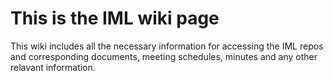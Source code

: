 # This is the IML wiki page

This wiki includes all the necessary information for accessing the IML repos and corresponding documents, meeting schedules, minutes and any other relavant information. 
